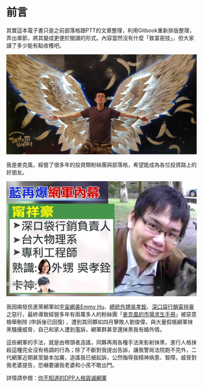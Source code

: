 # 前言

其實這本電子書只是之前部落格跟PTT的文章整理，利用Gitbook重新排版整理，弄出章節，將其變成更便於閱讀的形式。內容當然沒有什麼「致富密技」，但大家讀了多少能有點收穫吧。

![&#x53EA;&#x662F;&#x89BA;&#x5F97;&#x9019;&#x5F35;&#x5716;&#x5F88;&#x5047;&#x63B0;&#x800C;&#x5DF2;&#xFF0C;&#x653E;&#x5728;&#x9019;&#x6C92;&#x5225;&#x7684;&#x610F;&#x601D;](.gitbook/assets/img_20190621_153711.jpg)

我是麥克風，經營了很多年的投資類粉絲團與部落格，希望能成為各位投資路上的好朋友。

![&#x6C11;&#x9032;&#x9EE8;&#x4E8C;&#x4EE3;&#x7DB2;&#x8ECD;&#x6DF1;&#x53E3;&#x888B;&#x884C;&#x92B7;&#x752F;&#x7965;&#x8C6A;](.gitbook/assets/zhu-jie-20200717-233239.png)

我因揭發民進黨網軍如[宇宙網美Emmy Hu](https://www.google.com/url?q=https%3A%2F%2Fwww.facebook.com%2Fmengkunghsieh%2Fposts%2F480213892698918&sa=D&sntz=1&usg=AFQjCNHbS6aFkowH45zqEAvPUK8pxRZpwg)、[總統外甥吳孝銓](https://www.google.com/url?q=https%3A%2F%2Fwww.storm.mg%2Farticle%2F2025138&sa=D&sntz=1&usg=AFQjCNFyhzZwv6mzgenqnuvy-uu5EgGTmA)、[深口袋行銷甯祥豪](https://www.google.com/url?q=https%3A%2F%2Fwww.ettoday.net%2Fnews%2F20191226%2F1610661.htm&sa=D&sntz=1&usg=AFQjCNFk5L32ju_6_riUzotcrGCZR1e8UQ)之惡行，最終導致經營多年有兩萬多人的粉絲團「[麥克風的市場求生手冊](https://www.google.com/url?q=https%3A%2F%2Fwww.facebook.com%2Fmktsurvivalkit%2F&sa=D&sntz=1&usg=AFQjCNHILnPVFI-LiDhvdlyUNZfu1GTIyA)」被惡意檢舉刪除 \(申訴後已回復\) ，遭到其同夥如四月擊敗人劉俊偉，與大量假帳網軍抹黑騷擾威脅，自己和家人遭到濫訴，網軍群甚至還抹黑我有婚外情。

這些網軍的手法，就是由帶頭者造謠，同夥再用各種手法來影射抹黑，進行人格抹殺這種完全沒有格調的行為；除了不斷對我提出告訴，讓我警局法院跑不完外，二代網軍近期甚至變本加厲，造謠我已被起訴，公然侮辱我精神病患、智障，威脅對我老婆提告，恐嚇要讓我老婆和小孩不敢出門。

詳情請參閱：[你不知道的DPP人格毀滅網軍](https://sites.google.com/view/liuchunwei/)

